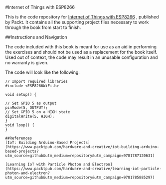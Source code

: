 #Internet of Things with ESP8266

This is the code repository for [Internet of Things with ESP8266](https://www.packtpub.com/hardware-and-creative/internet-things-esp8266?utm_source=GitHub&utm_medium=Repository&utm_campaign=9781786468024) , published by Packt. It contains all the supporting project files necessary to work through the book from start to finish.

##Instructions and Navigation

The code included with this book is meant for use as an aid in performing the exercises and should not be used as a replacement for the book itself.
Used out of context, the code may result in an unusable configuration and no warranty is given.

The code will look like the following:
```
// Import required libraries
#include <ESP8266WiFi.h>

void setup() {  

// Set GPIO 5 as output
pinMode(5, OUTPUT);
// Set GPIO 5 on a HIGH state
digitalWrite(5, HIGH);
}
void loop() {
}

##References
[IoT: Building Arduino-Based Projects](https://www.packtpub.com/hardware-and-creative/iot-building-arduino-based-projects?utm_source=github&utm_medium=repository&utm_campaign=9781787120631)

[Learning IoT with Particle Photon and Electron](https://www.packtpub.com/hardware-and-creative/learning-iot-particle-photon-and-electron?utm_source=github&utm_medium=repository&utm_campaign=9781785885297)





```
